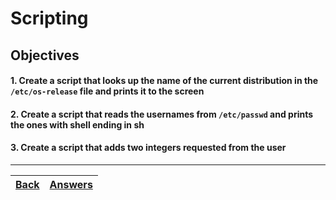 # Scripting

## Objectives

#### 1. Create a script that looks up the name of the current distribution in the `/etc/os-release` file and prints it to the screen
#### 2. Create a script that reads the usernames from `/etc/passwd` and prints the ones with shell ending in sh
#### 3. Create a script that adds two integers requested from the user

-----------
[Back](/README.md)| [Answers](https://github.com/ricmmartins/fasthack-linux-answers/blob/main/challenges/lab-scripting.md) | 
:----- |:-----


